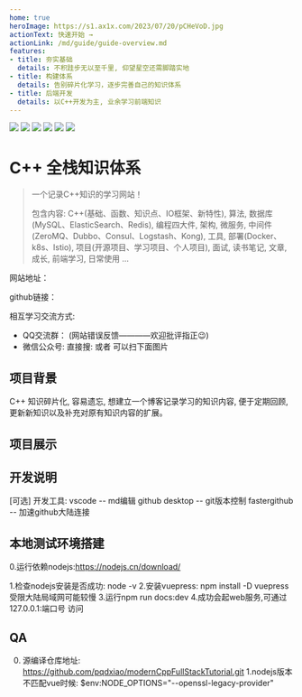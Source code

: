 ```yaml
---
home: true
heroImage: https://s1.ax1x.com/2023/07/20/pCHeVoD.jpg
actionText: 快速开始 →
actionLink: /md/guide/guide-overview.md
features:
- title: 夯实基础
  details: 不积跬步无以至千里, 仰望星空还需脚踏实地
- title: 构建体系
  details: 告别碎片化学习，逐步完善自己的知识体系
- title: 后端开发
  details: 以C++开发为主, 业余学习前端知识
---
```

![](https://img.shields.io/badge/c++-学习路线-brightgreen.svg)
![](https://img.shields.io/badge/数据库-MySQL,ElasticSearch,Redis-green.svg)
![](https://img.shields.io/badge/微服务-Docker,k8s,Istio-yellow.svg)
![](https://img.shields.io/badge/面试题-100+-orange.svg)
![](https://img.shields.io/badge/中间件-ZeroMQ-blue.svg)
![](https://img.shields.io/badge/读书笔记-muduo-red.svg)

# C++ 全栈知识体系

> 一个记录C++知识的学习网站！
>
> 包含内容: C++(基础、函数、知识点、IO框架、新特性), 算法, 数据库(MySQL、ElasticSearch、Redis), 编程四大件, 架构, 微服务, 中间件(ZeroMQ、Dubbo、Consul、Logstash、Kong), 工具, 部署(Docker、k8s、Istio), 项目(开源项目、学习项目、个人项目), 面试, 读书笔记, 文章, 成长, 前端学习, 日常使用 ...

网站地址：

github链接：

相互学习交流方式:

* QQ交流群： (网站错误反馈————欢迎批评指正😉)
* 微信公众号: 直接搜: 或者 可以扫下面图片

## 项目背景

C++ 知识碎片化, 容易遗忘, 想建立一个博客记录学习的知识内容, 便于定期回顾, 更新新知识以及补充对原有知识内容的扩展。

## 项目展示

## 开发说明

[可选] 开发工具:
vscode -- md编辑
github desktop -- git版本控制
fastergithub -- 加速github大陆连接

## 本地测试环境搭建

0.运行依赖nodejs:https://nodejs.cn/download/


1.检查nodejs安装是否成功: node -v
2.安装vuepress: npm install -D vuepress 受限大陆局域网可能较慢
3.运行npm run docs:dev
4.成功会起web服务,可通过 127.0.0.1:端口号 访问

## QA

0. 源编译仓库地址:
   https://github.com/pqdxiao/modernCppFullStackTutorial.git
   1.nodejs版本不匹配vue时候:
   $env:NODE_OPTIONS="--openssl-legacy-provider"
